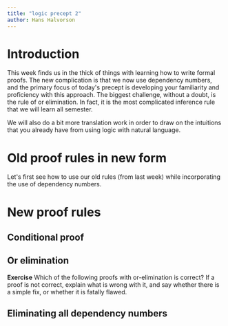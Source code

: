 ```yaml
---
title: "logic precept 2"
author: Hans Halvorson
---
```


# Introduction 

This week finds us in the thick of things with learning how to write
formal proofs. The new complication is that we now use dependency
numbers, and the primary focus of today's precept is developing your
familiarity and proficiency with this approach. The biggest challenge,
without a doubt, is the rule of or elimination. In fact, it is the
most complicated inference rule that we will learn all semester.

We will also do a bit more translation work in order to draw on the
intuitions that you already have from using logic with natural
language.

# Old proof rules in new form

Let's first see how to use our old rules (from last week) while
incorporating the use of dependency numbers.



# New proof rules 

## Conditional proof



## Or elimination

**Exercise** Which of the following proofs with or-elimination is
correct? If a proof is not correct, explain what is wrong with it, and
say whether there is a simple fix, or whether it is fatally flawed.





## Eliminating all dependency numbers 
